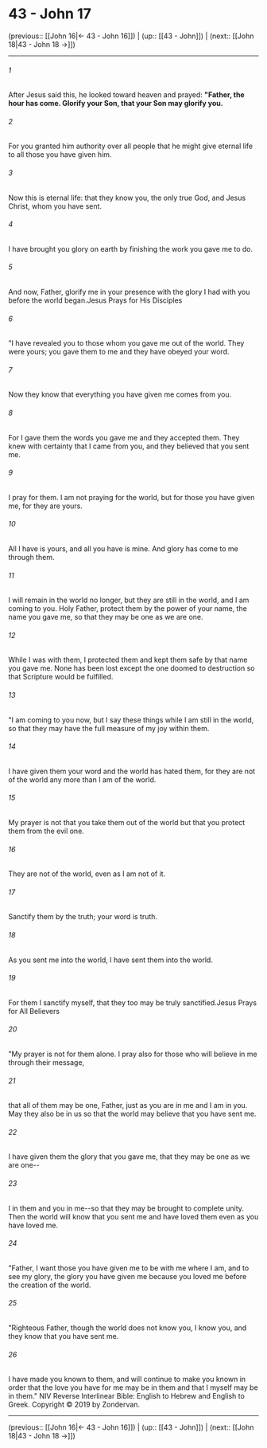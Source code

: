 # 43 - John 17

(previous:: [[John 16|← 43 - John 16]]) | (up:: [[43 - John]]) | (next:: [[John 18|43 - John 18 →]])

***


###### 1 
After Jesus said this, he looked toward heaven and prayed: **"Father, the hour has come. Glorify your Son, that your Son may glorify you.** 

###### 2 
For you granted him authority over all people that he might give eternal life to all those you have given him. 

###### 3 
Now this is eternal life: that they know you, the only true God, and Jesus Christ, whom you have sent. 

###### 4 
I have brought you glory on earth by finishing the work you gave me to do. 

###### 5 
And now, Father, glorify me in your presence with the glory I had with you before the world began.Jesus Prays for His Disciples 

###### 6 
"I have revealed you to those whom you gave me out of the world. They were yours; you gave them to me and they have obeyed your word. 

###### 7 
Now they know that everything you have given me comes from you. 

###### 8 
For I gave them the words you gave me and they accepted them. They knew with certainty that I came from you, and they believed that you sent me. 

###### 9 
I pray for them. I am not praying for the world, but for those you have given me, for they are yours. 

###### 10 
All I have is yours, and all you have is mine. And glory has come to me through them. 

###### 11 
I will remain in the world no longer, but they are still in the world, and I am coming to you. Holy Father, protect them by the power of your name, the name you gave me, so that they may be one as we are one. 

###### 12 
While I was with them, I protected them and kept them safe by that name you gave me. None has been lost except the one doomed to destruction so that Scripture would be fulfilled. 

###### 13 
"I am coming to you now, but I say these things while I am still in the world, so that they may have the full measure of my joy within them. 

###### 14 
I have given them your word and the world has hated them, for they are not of the world any more than I am of the world. 

###### 15 
My prayer is not that you take them out of the world but that you protect them from the evil one. 

###### 16 
They are not of the world, even as I am not of it. 

###### 17 
Sanctify them by the truth; your word is truth. 

###### 18 
As you sent me into the world, I have sent them into the world. 

###### 19 
For them I sanctify myself, that they too may be truly sanctified.Jesus Prays for All Believers 

###### 20 
"My prayer is not for them alone. I pray also for those who will believe in me through their message, 

###### 21 
that all of them may be one, Father, just as you are in me and I am in you. May they also be in us so that the world may believe that you have sent me. 

###### 22 
I have given them the glory that you gave me, that they may be one as we are one-- 

###### 23 
I in them and you in me--so that they may be brought to complete unity. Then the world will know that you sent me and have loved them even as you have loved me. 

###### 24 
"Father, I want those you have given me to be with me where I am, and to see my glory, the glory you have given me because you loved me before the creation of the world. 

###### 25 
"Righteous Father, though the world does not know you, I know you, and they know that you have sent me. 

###### 26 
I have made you known to them, and will continue to make you known in order that the love you have for me may be in them and that I myself may be in them." NIV Reverse Interlinear Bible: English to Hebrew and English to Greek. Copyright © 2019 by Zondervan.

***

(previous:: [[John 16|← 43 - John 16]]) | (up:: [[43 - John]]) | (next:: [[John 18|43 - John 18 →]])
